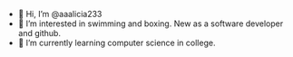 - 👋 Hi, I’m @aaalicia233
- 👀 I’m interested in swimming and boxing. New as a software developer and github.
- 🌱 I’m currently learning computer science in college.


<!---
aaalicia233/aaalicia233 is a ✨ special ✨ repository because its `README.md` (this file) appears on your GitHub profile.
You can click the Preview link to take a look at your changes.
--->
